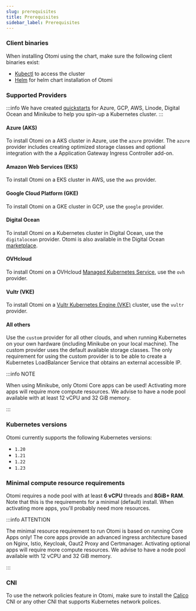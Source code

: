 ```yaml
---
slug: prerequisites
title: Prerequisites
sidebar_label: Prerequisites
---
```


### Client binaries

When installing Otomi using the chart, make sure the following client binaries exist:

- [Kubectl](https://kubernetes.io/docs/tasks/tools/#kubectl) to access the cluster
- [Helm](https://helm.sh/docs/intro/install/) for helm chart installation of Otomi

### Supported Providers

:::info
We have created [quickstarts](https://github.com/redkubes/quickstart) for Azure, GCP, AWS, Linode, Digital Ocean and Minikube to help you spin-up a Kubernetes cluster.
:::

#### Azure (AKS)

To install Otomi on a AKS cluster in Azure, use the `azure` provider. The `azure` provider includes creating optimized storage classes and optional integration with the a Application Gateway Ingress Controller add-on.

#### Amazon Web Services (EKS)

To install Otomi on a EKS cluster in AWS, use the `aws` provider.

#### Google Cloud Platform (GKE)

To install Otomi on a GKE cluster in GCP, use the `google` provider.

#### Digital Ocean

To install Otomi on a Kubernetes cluster in Digital Ocean, use the `digitalocean` provider. Otomi is also available in the Digital Ocean [marketplace](https://marketplace.digitalocean.com/apps/otomi?refcode=476bfcac9ec9&action=deploy).

#### OVHcloud

To install Otomi on a OVHcloud [Managed Kubernetes Service](https://www.ovhcloud.com/en-gb/public-cloud/kubernetes/), use the `ovh` provider.

#### Vultr (VKE)

To install Otomi on a [Vultr Kubernetes Engine (VKE)](https://www.vultr.com/docs/vultr-kubernetes-engine/) cluster, use the `vultr` provider.

#### All others

Use the `custom` provider for all other clouds, and when running Kubernetes on your own hardware (including Minikube on your local machine). The custom provider uses the default available storage classes. The only requirement for using the custom provider is to be able to create a Kubernetes LoadBalancer Service that obtains an external accessible IP.

:::info NOTE

When using Minikube, only Otomi Core apps can be used! Activating more apps will require more compute resources. We advise to have a node pool available with at least 12 vCPU and 32 GiB memory.

:::

### Kubernetes versions

Otomi currently supports the following Kubernetes versions:

- `1.20`
- `1.21`
- `1.22`
- `1.23`

### Minimal compute resource requirements

Otomi requires a node pool with at least **6 vCPU** threads and **8GiB+ RAM**. Note that this is the requirements for a minimal (default) install. When activating more apps, you'll probably need more resources.

:::info ATTENTION

The minimal resource requirement to run Otomi is based on running Core Apps only! The core apps provide an advanced ingress architecture based on Nginx, Istio, Keycloak, Oaut2 Proxy and Certmanager. Activating optional apps will require more compute resources. We advise to have a node pool available with 12 vCPU and 32 GiB memory.

:::

### CNI

To use the network policies feature in Otomi, make sure to install the [Calico](https://www.tigera.io/project-calico/) CNI or any other CNI that supports Kubernetes network polices.
